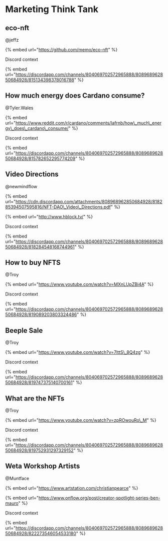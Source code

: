 # Marketing Think Tank

## eco-nft

@jeffz

{% embed url="https://github.com/memo/eco-nft" %}

Discord context

{% embed url="https://discordapp.com/channels/804069702572965888/808968962850684928/815134398378016788" %}

## How much energy does Cardano consume?

@Tyler.Wales

{% embed url="https://www.reddit.com/r/cardano/comments/lafrnb/how\_much\_energy\_does\_cardano\_consume/" %}

Discord context

{% embed url="https://discordapp.com/channels/804069702572965888/808968962850684928/815782652295774209" %}

## Video Directions

@newmindflow

{% embed url="https://cdn.discordapp.com/attachments/808968962850684928/818285394507595816/NFT-DAO\_Video\_Directions.pdf" %}

{% embed url="http://www.hblock.tv/" %}

Discord context

{% embed url="https://discordapp.com/channels/804069702572965888/808968962850684928/818284548168744961" %}

## How to buy NFTS

@Troy

{% embed url="https://www.youtube.com/watch?v=MXnLUpZBi4A" %}

Discord context

{% embed url="https://discordapp.com/channels/804069702572965888/808968962850684928/819089203803324486" %}

## Beeple Sale

@Troy

{% embed url="https://www.youtube.com/watch?v=7lttS\_8Q4zg" %}

Discord context

{% embed url="https://discordapp.com/channels/804069702572965888/808968962850684928/819747375140700161" %}

## What are the NFTs

@Troy

{% embed url="https://www.youtube.com/watch?v=zpROwouRo\_M" %}

Discord context

{% embed url="https://discordapp.com/channels/804069702572965888/808968962850684928/819752931297329152" %}

## Weta Workshop Artists

@Muntface

{% embed url="https://www.artstation.com/christianpearce" %}

{% embed url="https://www.onflow.org/post/creator-spotlight-series-ben-mauro" %}

Discord context

{% embed url="https://discordapp.com/channels/804069702572965888/808968962850684928/822273546054533180" %}



